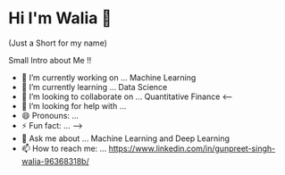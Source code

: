 # Hi I'm Walia 👋
(Just a Short for my name)



Small Intro about Me !!

- 🔭 I’m currently working on ... Machine Learning
- 🌱 I’m currently learning ... Data Science
- 👯 I’m looking to collaborate on ... Quantitative Finance
<--
- 🤔 I’m looking for help with ...
- 😄 Pronouns: ...
- ⚡ Fun fact: ...
-->
- 💬 Ask me about ... Machine Learning and Deep Learning
- 📫 How to reach me: ...  https://www.linkedin.com/in/gunpreet-singh-walia-96368318b/

